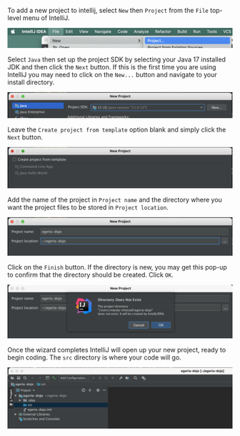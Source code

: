 <!-- SPDX-License-Identifier: CC-BY-4.0 -->
<!-- Copyright Contributors to the Egeria project. -->



To add a new project to intellij, select `New` then `Project` from the `File` top-level menu of IntelliJ.

![Step 1](/education/tutorials/intellij-tutorial/intellij-new-project-1.png)

Select `Java` then set up the project SDK by selecting your Java 17 installed JDK and then click the `Next` button.
If this is the first time you are using IntelliJ you may need to click on the `New...` button and navigate to your install directory.

![Step 2](/education/tutorials/intellij-tutorial/intellij-new-project-2.png)

Leave the `Create project from template` option blank and simply click the `Next` button.

![Step 3](/education/tutorials/intellij-tutorial/intellij-new-project-3.png)

Add the name of the project in `Project name` and the directory where you want the project files to be stored in `Project location`.

![Step 4](/education/tutorials/intellij-tutorial/intellij-new-project-4.png)

Click on the `Finish` button.  If the directory is new, you may get this pop-up to confirm that the directory should be created.  Click `OK`.

![Step 5](/education/tutorials/intellij-tutorial/intellij-new-project-5.png)

Once the wizard completes IntelliJ will open up your new project, ready to begin coding.  The `src` directory is where your code will go.

![Step 6](/education/tutorials/intellij-tutorial/intellij-new-project-6.png)



